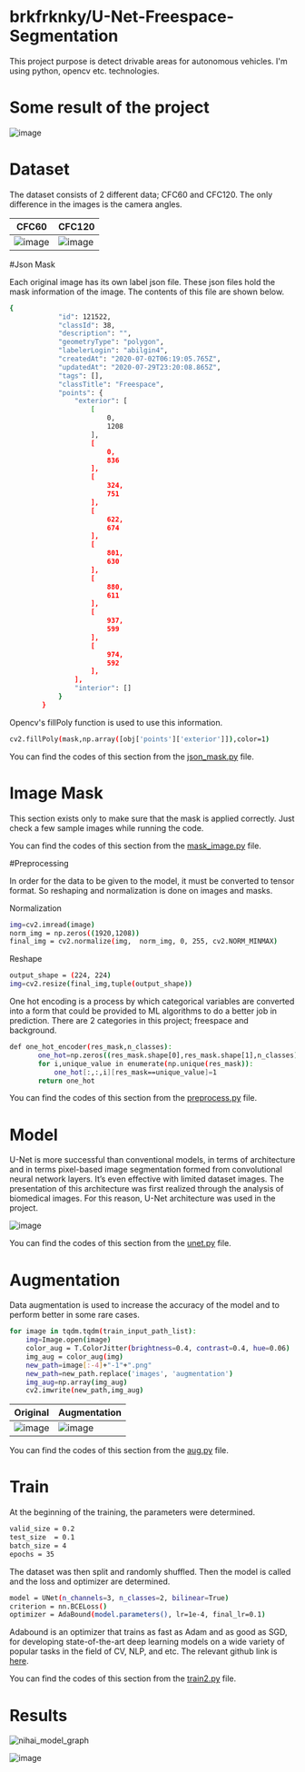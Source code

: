 # brkfrknky/U-Net-Freespace-Segmentation
This project purpose is detect drivable areas for autonomous vehicles. I'm using python, opencv etc. technologies.

# Some result of the project

![image](https://user-images.githubusercontent.com/76915533/128061835-99ad8ed9-b356-4d05-b969-cc75d4d57415.png)


# Dataset

The dataset consists of 2 different data; CFC60 and CFC120. The only difference in the images is the camera angles.

| CFC60 | CFC120 |
| ------ | ------ |
| ![image](https://user-images.githubusercontent.com/76915533/129486236-2a8fee85-03fc-470b-98ac-acdd4e7ea2d6.png) | ![image](https://user-images.githubusercontent.com/76915533/129486241-bb11481f-4a4d-4eab-be08-2e32c28e0e48.png) |

#Json Mask

Each original image has its own label json file. These json files hold the mask information of the image. The contents of this file are shown below.

```sh
{
            "id": 121522,
            "classId": 38,
            "description": "",
            "geometryType": "polygon",
            "labelerLogin": "abilgin4",
            "createdAt": "2020-07-02T06:19:05.765Z",
            "updatedAt": "2020-07-29T23:20:08.865Z",
            "tags": [],
            "classTitle": "Freespace",
            "points": {
                "exterior": [
                    [
                        0,
                        1208
                    ],
                    [
                        0,
                        836
                    ],
                    [
                        324,
                        751
                    ],
                    [
                        622,
                        674
                    ],
                    [
                        801,
                        630
                    ],
                    [
                        880,
                        611
                    ],
                    [
                        937,
                        599
                    ],
                    [
                        974,
                        592
                    ],                       
                ],
                "interior": []
            }
        }
```

Opencv's fillPoly function is used to use this information.

```sh
cv2.fillPoly(mask,np.array([obj['points']['exterior']]),color=1)
```
You can find the codes of this section from the [json_mask.py](https://github.com/brkfrknky/brkfrknky-U-Net-Freespace-Segmentation/blob/main/src/json_mask.py) file.

# Image Mask

This section exists only to make sure that the mask is applied correctly. Just check a few sample images while running the code.

You can find the codes of this section from the [mask_image.py](https://github.com/brkfrknky/brkfrknky-U-Net-Freespace-Segmentation/blob/main/src/mask_image.py) file.

#Preprocessing

In order for the data to be given to the model, it must be converted to tensor format. So reshaping and normalization is done on images and masks.

Normalization
```sh
img=cv2.imread(image) 
norm_img = np.zeros((1920,1208))
final_img = cv2.normalize(img,  norm_img, 0, 255, cv2.NORM_MINMAX)
```
Reshape
```sh
output_shape = (224, 224)
img=cv2.resize(final_img,tuple(output_shape))
```

One hot encoding is a process by which categorical variables are converted into a form that could be provided to ML algorithms to do a better job in prediction. There are 2 categories in this project; freespace and background. 

```sh
def one_hot_encoder(res_mask,n_classes):       
       one_hot=np.zeros((res_mask.shape[0],res_mask.shape[1],n_classes),dtype=np.int)
       for i,unique_value in enumerate(np.unique(res_mask)):
           one_hot[:,:,i][res_mask==unique_value]=1
       return one_hot
 ```
 
 You can find the codes of this section from the [preprocess.py](https://github.com/brkfrknky/brkfrknky-U-Net-Freespace-Segmentation/blob/main/src/preprocess.py) file.
 
 
 # Model

U-Net is more successful than conventional models, in terms of architecture and in terms pixel-based image segmentation formed from convolutional neural network layers. It’s even effective with limited dataset images. The presentation of this architecture was first realized through the analysis of biomedical images. For this reason, U-Net architecture was used in the project.

![image](https://user-images.githubusercontent.com/76915533/129893959-bf9733c7-db7d-404d-9eea-16bd2a2362e3.jpg)

You can find the codes of this section from the [unet.py](https://github.com/brkfrknky/brkfrknky-U-Net-Freespace-Segmentation/blob/main/src/unet.py) file.

# Augmentation

Data augmentation is used to increase the accuracy of the model and to perform better in some rare cases.

```sh
for image in tqdm.tqdm(train_input_path_list):
    img=Image.open(image)
    color_aug = T.ColorJitter(brightness=0.4, contrast=0.4, hue=0.06)
    img_aug = color_aug(img)
    new_path=image[:-4]+"-1"+".png"
    new_path=new_path.replace('images', 'augmentation')
    img_aug=np.array(img_aug)
    cv2.imwrite(new_path,img_aug)
 ```
 
 | Original | Augmentation |
| ------ | ------ |
| ![image](https://user-images.githubusercontent.com/76915533/129894490-f754fdef-10c4-48b6-b834-3395a97d6325.png) | ![image](https://user-images.githubusercontent.com/76915533/129894509-fc05e168-75e9-4d80-9952-2cef637518c5.png) |

 You can find the codes of this section from the [aug.py](https://github.com/brkfrknky/brkfrknky-U-Net-Freespace-Segmentation/blob/main/src/aug.py) file.

# Train

At the beginning of the training, the parameters were determined.

```sh
valid_size = 0.2
test_size  = 0.1
batch_size = 4
epochs = 35
```

The dataset was then split and randomly shuffled. Then the model is called and the loss and optimizer are determined.

```sh
model = UNet(n_channels=3, n_classes=2, bilinear=True)
criterion = nn.BCELoss()
optimizer = AdaBound(model.parameters(), lr=1e-4, final_lr=0.1)
```

Adabound is an optimizer that trains as fast as Adam and as good as SGD, for developing state-of-the-art deep learning models on a wide variety of popular tasks in the field of CV, NLP, and etc. The relevant github link is [here](https://github.com/Luolc/AdaBound).

 You can find the codes of this section from the [train2.py](https://github.com/brkfrknky/brkfrknky-U-Net-Freespace-Segmentation/blob/main/src/train2.py) file.


# Results

![nihai_model_graph](https://user-images.githubusercontent.com/76915533/129896325-1b63ea43-4920-4f59-afd4-3bdbb841835d.png)


![image](https://user-images.githubusercontent.com/76915533/129897634-ce3e4a49-9e95-4318-b5d1-6063ff51d6f2.png)

